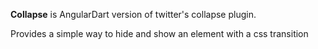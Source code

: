 **Collapse** is AngularDart version of twitter's collapse plugin. 

Provides a simple way to hide and show an element with a css transition
